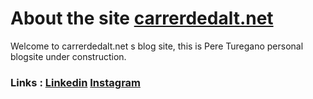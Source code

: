 # About the site [carrerdedalt.net](http://www.carrerdedalt.net/)
Welcome to carrerdedalt.net s blog site, this is Pere Turegano personal blogsite under construction.


### Links : [Linkedin](https://www.linkedin.com/in/pturegano/) [Instagram](https://www.instagram.com/carrerdedalt_2020/)

